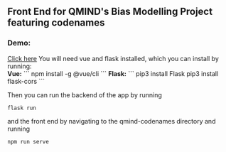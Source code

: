 <h2>Front End for QMIND's Bias Modelling Project featuring codenames</h2>

<h3>Demo:</h3>
<a href="https://www.youtube.com/watch?v=7ilDbUuFnBc">Click here</a>
You will need vue and flask installed, which you can install by running:<br>
<strong>Vue:</strong>
```
npm install -g @vue/cli
```
<strong>Flask:</strong>
```
pip3 install Flask
pip3 install flask-cors
```

Then you can run the backend of the app by running 
```
flask run
```
and the front end by navigating to the qmind-codenames directory and running
```
npm run serve
```
